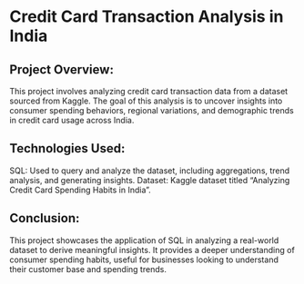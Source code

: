 # Credit Card Transaction Analysis in India

## Project Overview:
This project involves analyzing credit card transaction data from a dataset sourced from Kaggle. The goal of this analysis is to uncover insights into consumer spending behaviors, regional variations, and demographic trends in credit card usage across India.


## Technologies Used:
SQL: Used to query and analyze the dataset, including aggregations, trend analysis, and generating insights.
Dataset: Kaggle dataset titled “Analyzing Credit Card Spending Habits in India”.

## Conclusion:
This project showcases the application of SQL in analyzing a real-world dataset to derive meaningful insights. It provides a deeper understanding of consumer spending habits, useful for businesses looking to understand their customer base and spending trends.
